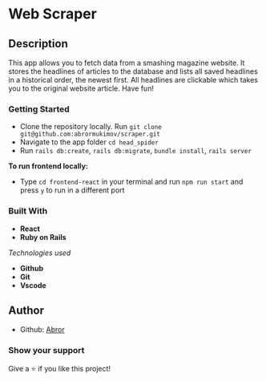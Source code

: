 # Web Scraper
## Description

This app allows you to fetch data from a smashing magazine website. It stores the headlines of articles to the database and lists all saved headlines in a historical order, the newest first. All headlines are clickable which takes you to the original website article. Have fun!

### Getting Started

- Clone the repository locally. Run `git clone git@github.com:abrormukimov/scraper.git`
- Navigate to the app folder `cd head_spider`
- Run `rails db:create`, `rails db:migrate`, `bundle install`, `rails server`

**To run frontend locally:**

- Type `cd frontend-react` in your terminal and run `npm run start` and press `y` to run in a different port 

### Built With

  -  **React**
  -  **Ruby on Rails**
   
  *Technologies used*
   - **Github**
   - **Git**
   - **Vscode**

## Author

- Github: [Abror](https://github.com/abrormukimov)

### Show your support

Give a ⭐️ if you like this project!
